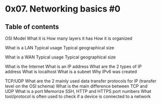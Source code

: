 # 0x07. Networking basics #0

## Table of contents


OSI Model
What it is
How many layers it has
How it is organized


What is a LAN
Typical usage
Typical geographical size


What is a WAN
Typical usage
Typical geographical size


What is the Internet
What is an IP address
What are the 2 types of IP address
What is localhost
What is a subnet
Why IPv6 was created


TCP/UDP
What are the 2 mainly used data transfer protocols for IP (transfer level on the OSI schema)
What is the main difference between TCP and UDP
What is a port
Memorize SSH, HTTP and HTTPS port numbers
What tool/protocol is often used to check if a device is connected to a network
